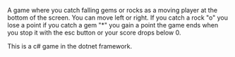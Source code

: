 A game where you catch falling gems or rocks as a moving player at the bottom of the screen. You can move left or right. If you catch a rock "o" you lose a point if you catch a gem "*" you gain a point the game ends when you stop it with the esc button or your score drops below 0.





This is a c# game in the dotnet framework.